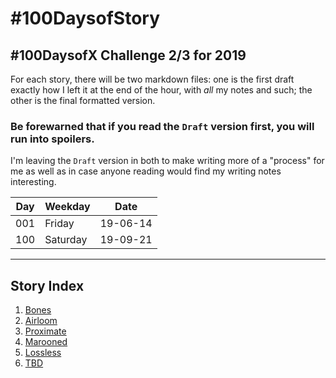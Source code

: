 # #100DaysofStory

## #100DaysofX Challenge 2/3 for 2019

For each story, there will be two markdown files: one is the first draft exactly how I left it at the end of the hour, with _all_ my notes and such; the other is the final formatted version.

### Be forewarned that if you read the `Draft` version first, you will run into spoilers.

I'm leaving the `Draft` version in both to make writing more of a "process" for me as well as in case anyone reading would find my writing notes interesting.

| Day | Weekday  | Date     |
| --- | -------- | -------- |
| 001 | Friday   | 19-06-14 |
| 100 | Saturday | 19-09-21 |


---

## Story Index

1. [Bones](./001/001-Story.md)
2. [Airloom](./002/002-Story.md)
3. [Proximate](./003/003-Story.md)
4. [Marooned](./004/004-Story.md)
5. [Lossless](./005/005-Story.md)
6. [TBD](./006/006-Story.md)
